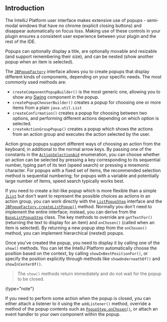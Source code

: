 [//]: # (title: Popups)

<!-- Copyright 2000-2020 JetBrains s.r.o. and other contributors. Use of this source code is governed by the Apache 2.0 license that can be found in the LICENSE file. -->

## Introduction

The IntelliJ Platform user interface makes extensive use of popups \- semi-modal windows that have no chrome (explicit closing buttons) and disappear automatically on focus loss.
Making use of these controls in your plugin ensures a consistent user experience between your plugin and the rest of the IDE.

Popups can optionally display a title, are optionally movable and resizable (and support remembering their size), and can be nested (show another popup when an item is selected).

The [`JBPopupFactory`](upsource:///platform/platform-api/src/com/intellij/openapi/ui/popup/JBPopupFactory.java) interface allows you to create popups that display different kinds of components, depending on your specific needs.
The most commonly used methods are:

* `createComponentPopupBuilder()` is the most generic one, allowing you to show any [Swing](https://docs.oracle.com/javase/tutorial/uiswing/start/index.html) component in the popup.
* `createPopupChooserBuilder()` creates a popup for choosing one or more items from a plain `java.util.List`
* `createConfirmation()` creates a popup for choosing between two options, and performing different actions depending on which option is selected.
* `createActionGroupPopup()` creates a popup which shows the actions from an action group and executes the action selected by the user.

Action group popups support different ways of choosing an action from the keyboard, in additional to the normal arrow keys.
By passing one of the constants in the [`ActionSelectionAid`](upsource:///platform/platform-api/src/com/intellij/openapi/ui/popup/JBPopupFactory.java) enumeration, you can choose whether an action can be selected by pressing a key corresponding to its sequential number, typing part of its text (speed search) or pressing a mnemonic character.
For popups with a fixed set of items, the recommended selection method is sequential numbering;
for popups with a variable and potentially large number of items, speed search typically works best.

If you need to create a list-like popup which is more flexible than a simple [`JList`](https://docs.oracle.com/javase/8/docs/api/javax/swing/JList.html) but don't want to represent the possible choices as actions in an action group, you can work directly with the [`ListPopupStep`](upsource:///platform/platform-api/src/com/intellij/openapi/ui/popup/ListPopupStep.java) interface and the [`JBPopupFactory.createListPopup()`](upsource:///platform/platform-api/src/com/intellij/openapi/ui/popup/JBPopupFactory.java) method.
Normally you don't need to implement the entire interface; instead, you can derive from the [`BaseListPopupStep`](upsource:///platform/platform-api/src/com/intellij/openapi/ui/popup/util/BaseListPopupStep.java) class.
The key methods to override are `getTextFor()` (returning the text to display for an item) and `onChosen()` (called when an item is selected).
By returning a new popup step from the `onChosen()` method, you can implement hierarchical (nested) popups.

Once you've created the popup, you need to display it by calling one of the `show()` methods.
You can let the IntelliJ Platform automatically choose the position based on the context, by calling `showInBestPositionFor()`, or specify the position explicitly through methods like `showUnderneathOf()` and `showInCenterOf()`.

 >   The `show()` methods return immediately and do not wait for the popup to be closed.
 >
 {type="note"}

If you need to perform some action when the popup is closed, you can either attach a listener to it using the `addListener()` method, override a method of the popup contents such as [`PopupStep.onChosen()`](upsource:///platform/core-ui/src/openapi/ui/popup/PopupStep.java), or attach an event handler to your own component within the popup.